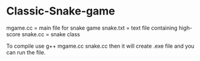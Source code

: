 # Classic-Snake-game
  mgame.cc = main file for snake game
  snake.txt = text file containing high-score
  snake.cc = snake class

  To compile use g++ mgame.cc snake.cc
  then it will create .exe file and you can run the file.
